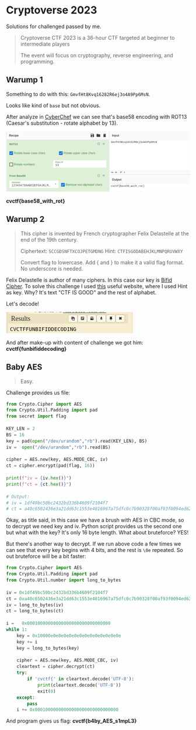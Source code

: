 # Cryptoverse 2023

Solutions for challenged passed by me.

> Cryptoverse CTF 2023 is a 36-hour CTF targeted at beginner to intermediate players
>
> The event will focus on cryptography, reverse engineering, and programming. 

## Warump 1

Something to do with this: `GmvfHt8Kvq16282R6ej3o4A9Pp6MsN`.

Looks like kind of `base` but not obvious.

After analyze in [CyberChef](https://gchq.github.io/CyberChef/) we can see that's base58 encoding with ROT13 (Caesar's substitution - rotate alphabet by 13).

![warump1](./images/warump1.png)

**cvctf{base58_with_rot}**

## Warump 2

> This cipher is invented by French cryptographer Felix Delastelle at the end of the 19th century.
>
> Ciphertext: `SCCGDSNFTXCOJPETGMDNG` Hint: `CTFISGODABEHJKLMNPQRUVWXY`
>
> Convert flag to lowercase. Add { and } to make it a valid flag format. No underscore is needed.

Felix Delastelle is author of many ciphers. In this case our key is [Bifid Cipher](https://en.wikipedia.org/wiki/Bifid_cipher). To solve this challenge I used [this](https://www.dcode.fr/bifid-cipher) useful website, where I used Hint as key. Why? It's text "CTF IS GOOD" and the rest of alphabet.

Let's decode!

![warump2](./images/warump2.png)

And after make-up with content of challenge we got him: **cvctf{funbifiddecoding}**

## Baby AES

> Easy.

Challenge provides us file:

```python
from Crypto.Cipher import AES
from Crypto.Util.Padding import pad
from secret import flag

KEY_LEN = 2
BS = 16
key = pad(open("/dev/urandom","rb").read(KEY_LEN), BS)
iv =  open("/dev/urandom","rb").read(BS)

cipher = AES.new(key, AES.MODE_CBC, iv)
ct = cipher.encrypt(pad(flag, 16))

print(f"iv = {iv.hex()}")
print(f"ct = {ct.hex()}")

# Output:
# iv = 1df49bc50bc2432bd336b4609f2104f7
# ct = a40c6502436e3a21dd63c1553e4816967a75dfc0c7b90328f00af93f0094ed62
```

Okay, as title said, in this case we have a brush with AES in CBC mode, so to decrypt we need key and iv. Python script provides us the second one but what with the key? It's only 16 byte length. What about bruteforce? YES!

But there's another way to decrypt. If we run above code a few times we can see that every key begins with 4 bits, and the rest is `\0e` repeated. So out bruteforce will be a bit faster:

```python
from Crypto.Cipher import AES
from Crypto.Util.Padding import pad
from Crypto.Util.number import long_to_bytes

iv = 0x1df49bc50bc2432bd336b4609f2104f7
ct = 0xa40c6502436e3a21dd63c1553e4816967a75dfc0c7b90328f00af93f0094ed62
iv = long_to_bytes(iv)
ct = long_to_bytes(ct)

i =   0x00010000000000000000000000000000
while 1:
    key = 0x10000e0e0e0e0e0e0e0e0e0e0e0e0e0e
    key += i
    key = long_to_bytes(key)

    cipher = AES.new(key, AES.MODE_CBC, iv)
    cleartext = cipher.decrypt(ct)
    try:
        if 'cvctf{' in cleartext.decode('UTF-8'):
            print(cleartext.decode('UTF-8'))
            exit(0)
    except:
        pass
    i += 0x00010000000000000000000000000000
```

And program gives us flag: **cvctf{b4by_AES_s1mpL3}**

